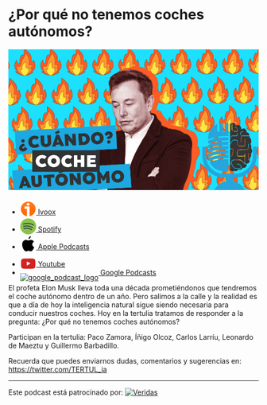 # ¿Por qué no tenemos coches autónomos?

![](res/2024-05-24-14-21-07.png)

- [<img src="../../../res/ivoox-icon-256.webp" alt="ivoox_logo" width="32" style="position: relative; top: 5px;"> Ivoox](https://go.ivoox.com/rf/129363036)
- [<img src="../../../res/spotify-icon-256.webp" alt="spotify_logo" width="32" style="position: relative; top: 5px;"> Spotify](https://open.spotify.com/episode/51lWAPTaSp57ioPm3Y4VpS?si=ghksozzVTFCXic3JwSVRhg)
- [<img src="../../../res/apple-icon-256.webp" alt="apple_logo" width="32" style="position: relative; top: 5px;"> Apple Podcasts](https://podcasts.apple.com/us/podcast/porque-no-tenemos-coches-aut%C3%B3nomos/id1669083682?i=1000656623714)
- [<img src="../../../res/youtube-icon-256.png" alt="youtube_logo" width="32" style="position: relative; top: 10px;"> Youtube](https://youtu.be/FjiMOCFC820)
- [<img src="https://cdn.iconscout.com/icon/free/png-256/free-google-podcasts-2038772-1721669.png" alt="google_podcast_logo" width="32" style="position: relative; top: 10px;"> Google Podcasts](https://podcasts.google.com/feed/aHR0cHM6Ly93d3cuaXZvb3guY29tL3BvZGNhc3QtdGVydHVsaWEtaW50ZWxpZ2VuY2lhLWFydGlmaWNpYWxfZmdfZjExODE1MzExX2ZpbHRyb18xLnhtbA/episode/aHR0cHM6Ly93d3cuaXZvb3guY29tLzEyOTM2MzAzNg?sa=X&ved=0CAUQkfYCahcKEwiIxuSOo6aGAxUAAAAAHQAAAAAQAQ)

El profeta Elon Musk lleva toda una década prometiéndonos que tendremos el coche autónomo dentro de un año.
Pero salimos a la calle y la realidad es que a día de hoy la inteligencia natural sigue siendo necesaria para conducir nuestros coches.
Hoy en la tertulia tratamos de responder a la pregunta: ¿Por qué no tenemos coches autónomos?

Participan en la tertulia: Paco Zamora, Íñigo Olcoz, Carlos Larríu, Leonardo de Maeztu y Guillermo Barbadillo.

Recuerda que puedes enviarnos dudas, comentarios y sugerencias en: https://twitter.com/TERTUL_ia

---

Este podcast está patrocinado por:  [<img src="https://veridas.com/wp-content/uploads/2021/08/VERIDAS-logo-azul-coral-rgb-592x131-1.png.webp" alt="Veridas" width="64" style="position: relative; top: 0px;">](https://veridas.com/)
